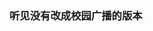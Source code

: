 <!--
 * @Descripttion:
 * @version:
 * @Author: 闫旭
 * @Date: 2020-11-13 11:51:06
 * @LastEditors: sueRimn
 * @LastEditTime: 2021-02-03 16:23:46
-->

### 听见没有改成校园广播的版本
